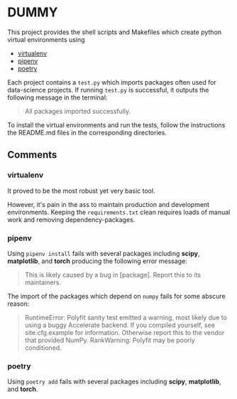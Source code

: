 # DUMMY

This project provides the shell scripts and Makefiles which create python virtual environments using
* [virtualenv](https://virtualenv.pypa.io/)
* [pipenv](https://pipenv.pypa.io/)
* [poetry](https://python-poetry.org/)

Each project contains a `test.py` which imports packages often used for data-science projects.
If running `test.py` is successful, it outputs the following message in the terminal:
> All packages imported successfully.

To install the virtual environments and run the tests, follow the instructions the README.md files in the corresponding directories.

## Comments

### virtualenv
It proved to be the most robust yet very basic tool.

However, it's pain in the ass to maintain production and development environments. Keeping the `requirements.txt` clean requires loads of manual work and removing dependency-packages.

### pipenv
Using `pipenv install` fails with several packages including **scipy**, **matplotlib**, and **torch** producing the following error message:

> This is likely caused by a bug in [package]. Report this to its maintainers.

The import of the packages which depend on `numpy` fails for some abscure reason:

> RuntimeError: Polyfit sanity test emitted a warning, most likely due to using a buggy Accelerate backend. If you compiled yourself, see site.cfg.example for information. Otherwise report this to the vendor that provided NumPy.
RankWarning: Polyfit may be poorly conditioned.

### poetry
Using `poetry add` fails with several packages including **scipy**, **matplotlib**, and **torch**.